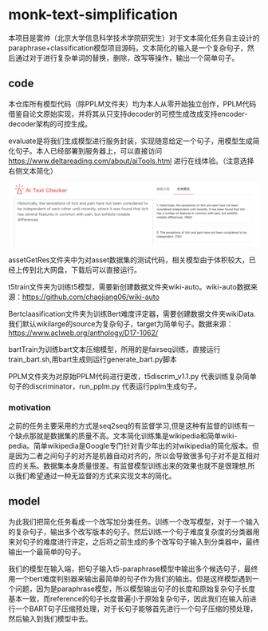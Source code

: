 # monk-text-simplification

本项目是窦帅（北京大学信息科学技术学院研究生）对于文本简化任务自主设计的paraphrase+classification模型项目源码，文本简化的输入是一个复杂句子，然后通过对于进行复杂单词的替换，删除，改写等操作，输出一个简单句子。

## code

本仓库所有模型代码（除PPLM文件夹）均为本人从零开始独立创作，PPLM代码借鉴自论文原始实现，并将其从只支持decoder的可控生成改成支持encoder-decoder架构的可控生成。

evaluate是将我们生成模型进行服务封装，实现随意给定一个句子，用模型生成简化句子。本人已经部署到服务器上，可以直接访问 https://www.deltareading.com/about/aiTools.html 进行在线体验。（注意选择右侧文本简化）

![image-20210703040750650](image-20210703040750650.png)



assetGetRes文件夹中为对asset数据集的测试代码，相关模型由于体积较大，已经上传到北大网盘，下载后可以直接运行。

t5train文件夹为训练t5模型，需要新创建数据文件夹wiki-auto。wiki-auto数据来源：https://github.com/chaojiang06/wiki-auto

Bertclaasification文件夹为训练Bert难度评定器，需要创建数据文件夹wikiData. 我们默认wikilarge的source为复杂句子，target为简单句子。数据来源：https://www.aclweb.org/anthology/D17-1062/

bartTrain为训练bart文本压缩模型，所用的是fairseq训练，直接运行train_bart.sh,用bart生成则运行generate_bart.py脚本

PPLM文件夹为对原始PPLM代码进行更改，t5discrim_v1.1.py 代表训练复杂简单句子的discriminator，run_pplm.py 代表运行pplm生成句子。



### motivation

之前的任务主要采用的方式是seq2seq的有监督学习,但是这种有监督的训练有一个缺点那就是数据集的质量不高。文本简化训练集是wikipedia和简单wiki-pedia。简单wikipedia是Google专门针对青少年出的对wikipedia的简化版本。但是因为二者之间句子的对齐是机器自动对齐的，所以会导致很多句子对不是互相对应的关系。数据集本身质量很差。有监督模型训练出来的效果也就不是很理想,所以我们希望通过一种无监督的方式来实现文本的简化。

## model

为此我们把简化任务看成一个改写加分类任务。训练一个改写模型，对于一个输入的复杂句子，输出多个改写版本的句子。然后训练一个句子难度复杂度的分类器用来对句子的难度进行评定，之后将之前生成的多个改写句子输入到分类器中，最终输出一个最简单的句子。

我们的模型在输入端，把句子输入t5-paraphrase模型中输出多个候选句子，最终用一个bert难度判别器来输出最简单的句子作为我们的输出。但是这样模型遇到一个问题，因为是paraphrase模型，所以模型输出句子的长度和原始复杂句子长度基本一致，而reference的句子长度普遍小于原始复杂句子，因此我们在输入前进行一个BART句子压缩预处理，对于长句子能够首先进行一个句子压缩的预处理，然后输入到我们模型中去。



